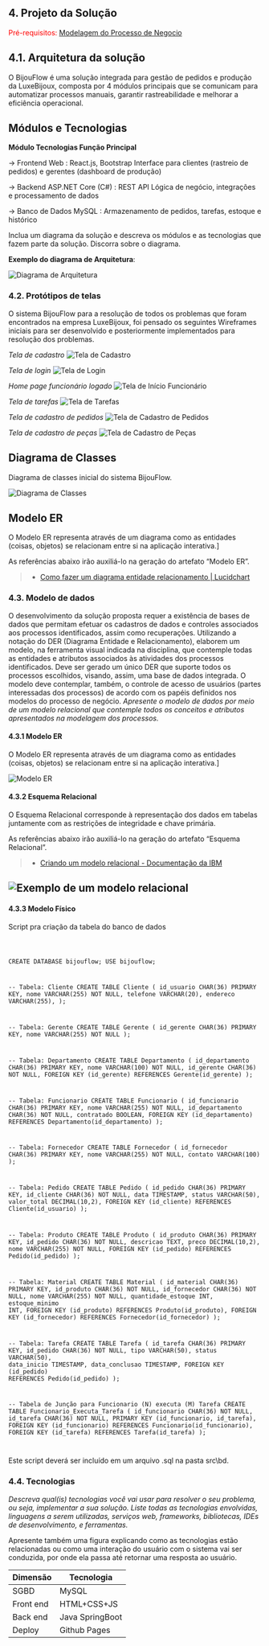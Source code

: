 ## 4. Projeto da Solução

<span style="color:red">Pré-requisitos: <a href="03-Modelagem do Processo de Negocio.md"> Modelagem do Processo de Negocio</a></span>

## 4.1. Arquitetura da solução

O BijouFlow é uma solução integrada para gestão de pedidos e produção da LuxeBijoux, composta por 4 módulos principais que se comunicam para automatizar processos manuais, garantir rastreabilidade e melhorar a eficiência operacional.

## Módulos e Tecnologias

**Módulo	Tecnologias	Função Principal**

-> Frontend Web	: React.js, Bootstrap	Interface para clientes (rastreio de pedidos) e gerentes (dashboard de produção)

-> Backend	ASP.NET Core (C#) : REST API	Lógica de negócio, integrações e processamento de dados

-> Banco de Dados	MySQL	: Armazenamento de pedidos, tarefas, estoque e histórico

 Inclua um diagrama da solução e descreva os módulos e as tecnologias
 que fazem parte da solução. Discorra sobre o diagrama.
 
 **Exemplo do diagrama de Arquitetura**:
 
 ![Diagrama de Arquitetura](./images/DiagramaArquiteturaBijouFlow.png)
 

### 4.2. Protótipos de telas

O sistema BijouFlow para a resolução de todos os problemas que foram encontrados na empresa LuxeBijoux, foi pensado os seguintes Wireframes iniciais para ser desenvolvido e posteriormente implementados para resolução dos problemas.


*Tela de cadastro*
![Tela de Cadastro](images/wireframe-example.png)

*Tela de login*
![Tela de Login](images/wireframe-example.png)

*Home page funcionário logado*
![Tela de Início Funcionário](images/HomePage_Funcionario_BijouFlow.png)

*Tela de tarefas*
![Tela de Tarefas](images/wireframe-example.png)

*Tela de cadastro de pedidos*
![Tela de Cadastro de Pedidos](images/wireframe-example.png)


*Tela de cadastro de peças*
![Tela de Cadastro de Peças](images/wireframe-example.png)
 

## Diagrama de Classes

Diagrama de classes inicial do sistema BijouFlow.

![Diagrama de Classes](https://github.com/ICEI-PUCMinas-PSG-SI-TI/psg-si-2025-1-p3-tiapn-6818100-BijouFlow/blob/main/docs/images/Diagrama%20de%20Classes%20-%20BijouFLow.png)

## Modelo ER

O Modelo ER representa através de um diagrama como as entidades (coisas, objetos) se relacionam entre si na aplicação interativa.]

As referências abaixo irão auxiliá-lo na geração do artefato “Modelo ER”.

> - [Como fazer um diagrama entidade relacionamento | Lucidchart](https://www.lucidchart.com/pages/pt/como-fazer-um-diagrama-entidade-relacionamento)


### 4.3. Modelo de dados

O desenvolvimento da solução proposta requer a existência de bases de dados que permitam efetuar os cadastros de dados e controles associados aos processos identificados, assim como recuperações.
Utilizando a notação do DER (Diagrama Entidade e Relacionamento), elaborem um modelo, na ferramenta visual indicada na disciplina, que contemple todas as entidades e atributos associados às atividades dos processos identificados. Deve ser gerado um único DER que suporte todos os processos escolhidos, visando, assim, uma base de dados integrada. O modelo deve contemplar, também, o controle de acesso de usuários (partes interessadas dos processos) de acordo com os papéis definidos nos modelos do processo de negócio.
_Apresente o modelo de dados por meio de um modelo relacional que contemple todos os conceitos e atributos apresentados na modelagem dos processos._

#### 4.3.1 Modelo ER

O Modelo ER representa através de um diagrama como as entidades (coisas, objetos) se relacionam entre si na aplicação interativa.]

![Modelo ER](./images/ModeloER.png)

#### 4.3.2 Esquema Relacional

O Esquema Relacional corresponde à representação dos dados em tabelas juntamente com as restrições de integridade e chave primária.
 
As referências abaixo irão auxiliá-lo na geração do artefato “Esquema Relacional”.

> - [Criando um modelo relacional - Documentação da IBM](https://www.ibm.com/docs/pt-br/cognos-analytics/10.2.2?topic=designer-creating-relational-model)

![Exemplo de um modelo relacional](images/modeloRelacional.png "Exemplo de Modelo Relacional.")
---


#### 4.3.3 Modelo Físico

Script pra criação da tabela do banco de dados

<code>

CREATE DATABASE bijouflow;
USE bijouflow;

-- Tabela: Cliente
CREATE TABLE Cliente (
    id_usuario CHAR(36) PRIMARY KEY,
    nome VARCHAR(255) NOT NULL,
    telefone VARCHAR(20),
    endereco VARCHAR(255),
);

-- Tabela: Gerente
CREATE TABLE Gerente (
    id_gerente CHAR(36) PRIMARY KEY,
    nome VARCHAR(255) NOT NULL
);

-- Tabela: Departamento
CREATE TABLE Departamento (
    id_departamento CHAR(36) PRIMARY KEY,
    nome VARCHAR(100) NOT NULL,
    id_gerente CHAR(36) NOT NULL,
    FOREIGN KEY (id_gerente) REFERENCES Gerente(id_gerente)
);

-- Tabela: Funcionario
CREATE TABLE Funcionario (
    id_funcionario CHAR(36) PRIMARY KEY,
    nome VARCHAR(255) NOT NULL,
    id_departamento CHAR(36) NOT NULL,
    contratado BOOLEAN,
    FOREIGN KEY (id_departamento) REFERENCES Departamento(id_departamento)
);

-- Tabela: Fornecedor
CREATE TABLE Fornecedor (
    id_fornecedor CHAR(36) PRIMARY KEY,
    nome VARCHAR(255) NOT NULL,
    contato VARCHAR(100)
);

-- Tabela: Pedido
CREATE TABLE Pedido (
    id_pedido CHAR(36) PRIMARY KEY,
    id_cliente CHAR(36) NOT NULL,
    data TIMESTAMP,
    status VARCHAR(50),
    valor_total DECIMAL(10,2),
    FOREIGN KEY (id_cliente) REFERENCES Cliente(id_usuario)
);

-- Tabela: Produto
CREATE TABLE Produto (
    id_produto CHAR(36) PRIMARY KEY,
    id_pedido CHAR(36) NOT NULL,
    descricao TEXT,
    preco DECIMAL(10,2),
    nome VARCHAR(255) NOT NULL,
    FOREIGN KEY (id_pedido) REFERENCES Pedido(id_pedido)
);

-- Tabela: Material
CREATE TABLE Material (
    id_material CHAR(36) PRIMARY KEY,
    id_produto CHAR(36) NOT NULL, 
    id_fornecedor CHAR(36) NOT NULL,
    nome VARCHAR(255) NOT NULL,
    quantidade_estoque INT,
    estoque_minimo INT,
    FOREIGN KEY (id_produto) REFERENCES Produto(id_produto),
    FOREIGN KEY (id_fornecedor) REFERENCES Fornecedor(id_fornecedor)
);

-- Tabela: Tarefa
CREATE TABLE Tarefa (
    id_tarefa CHAR(36) PRIMARY KEY,
    id_pedido CHAR(36) NOT NULL, 
    tipo VARCHAR(50),
    status VARCHAR(50),
    data_inicio TIMESTAMP,
    data_conclusao TIMESTAMP,
    FOREIGN KEY (id_pedido) REFERENCES Pedido(id_pedido)
);

-- Tabela de Junção para Funcionario (N) executa (M) Tarefa
CREATE TABLE Funcionario_Executa_Tarefa (
    id_funcionario CHAR(36) NOT NULL,
    id_tarefa CHAR(36) NOT NULL,
    PRIMARY KEY (id_funcionario, id_tarefa),
    FOREIGN KEY (id_funcionario) REFERENCES Funcionario(id_funcionario),
    FOREIGN KEY (id_tarefa) REFERENCES Tarefa(id_tarefa)
);

</code>

Este script deverá ser incluído em um arquivo .sql na pasta src\bd.




### 4.4. Tecnologias

_Descreva qual(is) tecnologias você vai usar para resolver o seu problema, ou seja, implementar a sua solução. Liste todas as tecnologias envolvidas, linguagens a serem utilizadas, serviços web, frameworks, bibliotecas, IDEs de desenvolvimento, e ferramentas._

Apresente também uma figura explicando como as tecnologias estão relacionadas ou como uma interação do usuário com o sistema vai ser conduzida, por onde ela passa até retornar uma resposta ao usuário.


| **Dimensão**   | **Tecnologia**  |
| ---            | ---             |
| SGBD           | MySQL           |
| Front end      | HTML+CSS+JS     |
| Back end       | Java SpringBoot |
| Deploy         | Github Pages    |

